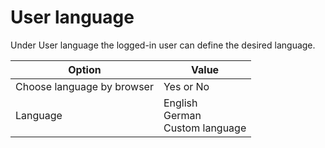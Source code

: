 # User language

Under User language the logged-in user can define the desired language.

| Option | Value |
| - | - |
| Choose language by browser | Yes or No |
| Language | English<br>German<br>Custom language |
